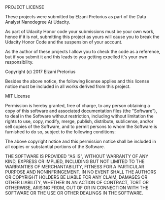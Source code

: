 PROJECT LICENSE

These projects were submitted by Elzani Pretorius as part of the Data Analyst Nanodegree At Udacity.

As part of Udacity Honor code your submissions must be your own work, hence if it is not, submitting 
this project as yours will cause you to break the Udacity Honor Code and the suspension of your account.

As the author of these projects I allow you to check the code as a reference, but if you submit it and 
this leads to you getting expelled it's your own responsibility.

Copyright (c) 2017 Elzani Pretorius

Besides the above notice, the following license applies and this license notice must be included in all
works derived from this project.

MIT License

Permission is hereby granted, free of charge, to any person obtaining a copy of this software and associated 
documentation files (the "Software"), to deal in the Software without restriction, including without limitation
the rights to use, copy, modify, merge, publish, distribute, sublicense, and/or sell copies of the Software, and 
to permit persons to whom the Software is furnished to do so, subject to the following conditions:

The above copyright notice and this permission notice shall be included in all copies or substantial portions of
the Software.

THE SOFTWARE IS PROVIDED "AS IS", WITHOUT WARRANTY OF ANY KIND, EXPRESS OR IMPLIED, INCLUDING BUT NOT LIMITED TO 
THE WARRANTIES OF MERCHANTABILITY, FITNESS FOR A PARTICULAR PURPOSE AND NONINFRINGEMENT. IN NO EVENT SHALL THE 
AUTHORS OR COPYRIGHT HOLDERS BE LIABLE FOR ANY CLAIM, DAMAGES OR OTHER LIABILITY, WHETHER IN AN ACTION OF CONTRACT,
TORT OR OTHERWISE, ARISING FROM, OUT OF OR IN CONNECTION WITH THE SOFTWARE OR THE USE OR OTHER DEALINGS IN THE SOFTWARE.
